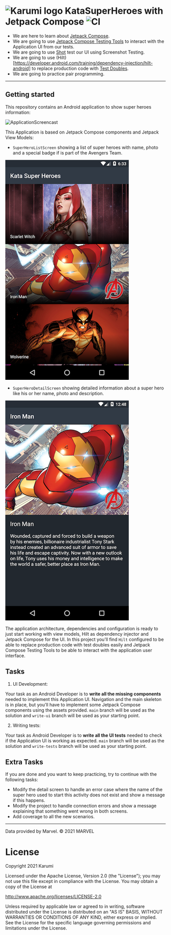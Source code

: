 ![Karumi logo][karumilogo] KataSuperHeroes with Jetpack Compose ![CI](https://github.com/karumi/KataSuperHeroesCompose/workflows/Build,%20lint,%20and%20test/badge.svg)
============================

- We are here to learn about [Jetpack Compose](https://developer.android.com/jetpack/compose).
- We are going to use [Jetpack Compose Testing Tools](https://developer.android.com/jetpack/compose/testing) to interact with the Application UI from our tests.
- We are going to use [Shot](https://github.com/karumi/Shot) test our UI using Screenshot Testing.
- We are going to use (Hilt)[https://developer.android.com/training/dependency-injection/hilt-android] to replace production code with [Test Doubles][testDoubles].
- We are going to practice pair programming.

---

## Getting started

This repository contains an Android application to show super heroes information:

![ApplicationScreencast][applicationScreencast]

This Application is based on Jetpack Compose components and Jetpack View Models:

* ``SuperHeroListScreen`` showing a list of super heroes with name, photo and a special badge if is part of the Avengers Team.

![MainActivityScreenshot][mainActivityScreenshot]

* ``SuperHeroDetailScreen`` showing detailed information about a super hero like his or her name, photo and description.

![SuperHeroDetailActivityScreenshot][superHeroDetailActivityScreenshot]

The application architecture, dependencies and configuration is ready to just start working with view models, Hilt as dependency injector and Jetpack Compose for the UI. In this project you'll find  ``Hilt`` configured to be able to replace production code with test doubles easily and Jetpack Compose Testing Tools to be able to interact with the application user interface.

## Tasks

1. UI Development:

Your task as an Android Developer is to **write all the missing components**  needed to implement this Application UI. Navigation and the main skeleton is in place, but you'll have to implement some Jetpack Compose components using the assets provided. ``main`` branch will be used as the solution and ``write-ui`` branch will be used as your starting point.

2. Writing tests:

Your task as Android Developer is to **write all the UI tests** needed to check if the Application UI is working as expected. ``main`` branch will be used as the solution and ``write-tests`` branch will be used as your starting point.

## Extra Tasks

If you are done and you want to keep practicing, try to continue with the following tasks:

* Modify the detail screen to handle an error case where the name of the super hero used to start this activity does not exist and show a message if this happens.
* Modify the project to handle connection errors and show a message explaining that something went wrong in both screens.
* Add coverage to all the new scenarios.

---

Data provided by Marvel. © 2021 MARVEL

# License

Copyright 2021 Karumi

Licensed under the Apache License, Version 2.0 (the "License");
you may not use this file except in compliance with the License.
You may obtain a copy of the License at

  http://www.apache.org/licenses/LICENSE-2.0

Unless required by applicable law or agreed to in writing, software
distributed under the License is distributed on an "AS IS" BASIS,
WITHOUT WARRANTIES OR CONDITIONS OF ANY KIND, either express or implied.
See the License for the specific language governing permissions and
limitations under the License.

[karumilogo]: https://cloud.githubusercontent.com/assets/858090/11626547/e5a1dc66-9ce3-11e5-908d-537e07e82090.png
[testDoubles]: http://www.martinfowler.com/bliki/TestDouble.html
[applicationScreencast]: ./art/ApplicationScreencast.gif
[mainActivityScreenshot]: ./art/MainActivityScreenshot.png
[superHeroDetailActivityScreenshot]: ./art/SuperHeroDetailActivityScreenshot.png
